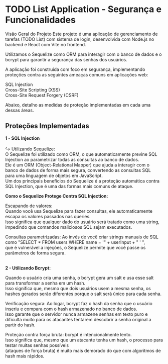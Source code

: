 # TODO List Application - Segurança e Funcionalidades

Visão Geral do Projeto
Este projeto é uma aplicação de gerenciamento de tarefas (TODO List) com sistema de login, desenvolvida com Node.js no backend e React com Vite no frontend.

Utilizamos o Sequelize como ORM para interagir com o banco de dados e o bcrypt para garantir a segurança das senhas dos usuários.

A aplicação foi construída com foco em segurança, implementando proteções contra as seguintes ameaças comuns em aplicações web:

SQL Injection <br>
Cross-Site Scripting (XSS) <br>
Cross-Site Request Forgery (CSRF) <br>

Abaixo, detalho as medidas de proteção implementadas em cada uma dessas áreas.

## Proteções Implementadas

<strong>1 - SQL Injection </strong> <br><br>
↪ Utilizando Sequelize: <br>
O Sequelize foi utilizado como ORM, o que automaticamente previne SQL Injection ao parametrizar todas as consultas ao banco de dados. <br>
Ele é um ORM (Object-Relational Mapper) que ajuda a interagir com o banco de dados de forma mais segura, convertendo as consultas SQL <br> para uma linguagem de objetos em JavaScript. <br>
Um dos principais benefícios do Sequelize é a proteção automática contra SQL Injection, que é uma das formas mais comuns de ataque. <br>

<strong>Como o Sequelize Protege Contra SQL Injection: </strong> <br>

Escapando de valores: <br>
Quando você usa Sequelize para fazer consultas, ele automaticamente escapa os valores passados nas queries.<br>
Isso significa que qualquer dado do usuário será tratado como uma string, impedindo que comandos maliciosos SQL sejam executados.

Consultas parametrizadas: Ao invés de você criar strings manuais de SQL como "SELECT \* FROM users WHERE name = '" + userInput + " ' ",<br>
que é vulnerável a injeções, o Sequelize permite que você passe os parâmetros de forma segura.

<br><strong>2 - Utilizando Bcrypt:</strong> <br>

Quando o usuário cria uma senha, o bcrypt gera um salt e usa esse salt para transformar a senha em um hash. <br>
Isso significa que, mesmo que dois usuários usem a mesma senha, os hashes gerados serão
diferentes porque o salt será único para cada senha.

Verificação segura: Ao logar, bcrypt faz o hash da senha que o usuário inseriu e compara com o hash
armazenado no banco de dados.
<br>
Isso garante que o servidor nunca armazene senhas em texto puro e dificulta muito para os atacantes tentarem descobrir a senha original a partir do hash.

Proteção contra força bruta: bcrypt é intencionalmente lento. <br>
Isso significa que, mesmo que um atacante tenha um hash, o processo para testar muitas senhas possíveis <br>(ataques de força bruta) é muito mais demorado do que com algoritmos de hash mais rápidos.
